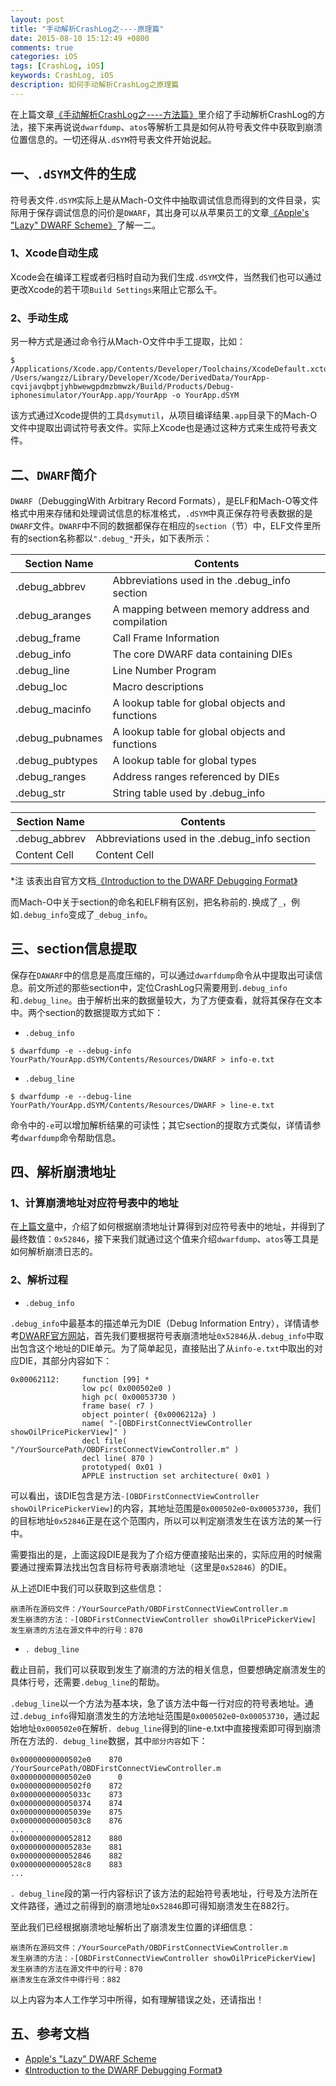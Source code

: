 ```yaml
---
layout: post
title: "手动解析CrashLog之----原理篇"
date: 2015-08-10 15:12:49 +0800
comments: true
categories: iOS
tags: [CrashLog, iOS]
keywords: CrashLog, iOS
description: 如何手动解析CrashLog之原理篇
---
```



在上篇文章[《手动解析CrashLog之----方法篇》](http://foggry.com/blog/2015/07/27/ru-he-shou-dong-jie-xi-crashlog/)里介绍了手动解析CrashLog的方法，接下来再说说`dwarfdump`、`atos`等解析工具是如何从符号表文件中获取到崩溃位置信息的。一切还得从`.dSYM`符号表文件开始说起。

## 一、`.dSYM`文件的生成
符号表文件`.dSYM`实际上是从Mach-O文件中抽取调试信息而得到的文件目录，实际用于保存调试信息的问价是`DWARF`，其出身可以从苹果员工的文章[《Apple's "Lazy" DWARF Scheme》](http://wiki.dwarfstd.org/index.php?title=Apple%27s_%22Lazy%22_DWARF_Scheme)了解一二。

### 1、Xcode自动生成

Xcode会在编译工程或者归档时自动为我们生成`.dSYM`文件，当然我们也可以通过更改Xcode的若干项`Build Settings`来阻止它那么干。

### 2、手动生成

另一种方式是通过命令行从Mach-O文件中手工提取，比如：

```
$ /Applications/Xcode.app/Contents/Developer/Toolchains/XcodeDefault.xctoolchain/usr/bin/dsymutil /Users/wangzz/Library/Developer/Xcode/DerivedData/YourApp-cqvijavqbptjyhbwewgpdmzbmwzk/Build/Products/Debug-iphonesimulator/YourApp.app/YourApp -o YourApp.dSYM
```

该方式通过Xcode提供的工具`dsymutil`，从项目编译结果`.app`目录下的Mach-O文件中提取出调试符号表文件。实际上Xcode也是通过这种方式来生成符号表文件。


<!-- more -->

## 二、`DWARF`简介

`DWARF`（DebuggingWith Arbitrary Record Formats），是ELF和Mach-O等文件格式中用来存储和处理调试信息的标准格式，`.dSYM`中真正保存符号表数据的是`DWARF`文件。`DWARF`中不同的数据都保存在相应的`section`（节）中，ELF文件里所有的section名称都以`".debug_"`开头，如下表所示：

Section Name  | Contents
------------- | -------------
.debug_abbrev  | Abbreviations used in the .debug_info section
.debug_aranges  | A mapping between memory address and compilation
.debug_frame  | Call Frame Information
.debug_info  | The core DWARF data containing DIEs
.debug_line  | Line Number Program
.debug_loc  | Macro descriptions
.debug_macinfo  | A lookup table for global objects and functions
.debug_pubnames  | A lookup table for global objects and functions 
.debug_pubtypes  | A lookup table for global types
.debug_ranges  | Address ranges referenced by DIEs
.debug_str  | String table used by .debug_info



Section Name  | Contents
------------- | --------------------------
.debug_abbrev  | Abbreviations used in the .debug_info section
Content Cell  | Content Cell


*注 该表出自官方文档[《Introduction to the
DWARF Debugging Format》](http://www.dwarfstd.org/doc/Debugging%20using%20DWARF.pdf)

而Mach-O中关于section的命名和ELF稍有区别，把名称前的`.`换成了`_`，例如`.debug_info`变成了`_debug_info`。

## 三、section信息提取

保存在`DAWARF`中的信息是高度压缩的，可以通过`dwarfdump`命令从中提取出可读信息。前文所述的那些section中，定位CrashLog只需要用到`.debug_info`和`.debug_line`。由于解析出来的数据量较大，为了方便查看，就将其保存在文本中。两个section的数据提取方式如下：

* `.debug_info`

```
$ dwarfdump -e --debug-info YourPath/YourApp.dSYM/Contents/Resources/DWARF > info-e.txt
```

* `.debug_line`
 
```
$ dwarfdump -e --debug-line YourPath/YourApp.dSYM/Contents/Resources/DWARF > line-e.txt
```

命令中的`-e`可以增加解析结果的可读性；其它section的提取方式类似，详情请参考`dwarfdump`命令帮助信息。

## 四、解析崩溃地址

### 1、计算崩溃地址对应符号表中的地址

在[上篇文章](http://foggry.com/blog/2015/07/27/ru-he-shou-dong-jie-xi-crashlog/)中，介绍了如何根据崩溃地址计算得到对应符号表中的地址，并得到了最终数值：`0x52846`，接下来我们就通过这个值来介绍`dwarfdump`、`atos`等工具是如何解析崩溃日志的。

### 2、解析过程

* `.debug_info`

`.debug_info`中最基本的描述单元为DIE（Debug Information Entry），详情请参考[DWARF官方网站](http://www.dwarfstd.org/)，首先我们要根据符号表崩溃地址`0x52846`从`.debug_info`中取出包含这个地址的DIE单元。为了简单起见，直接贴出了从`info-e.txt`中取出的对应DIE，其部分内容如下：

```
0x00062112:     function [99] *
                low pc( 0x000502e0 )
                high pc( 0x00053730 )
                frame base( r7 )
                object pointer( {0x0006212a} )
                name( "-[OBDFirstConnectViewController showOilPricePickerView]" )
                decl file( "/YourSourcePath/OBDFirstConnectViewController.m" )
                decl line( 870 )
                prototyped( 0x01 )
                APPLE instruction set architecture( 0x01 )
```

可以看出，该DIE包含是方法`-[OBDFirstConnectViewController showOilPricePickerView]`的内容，其地址范围是`0x000502e0`-`0x00053730`，我们的目标地址`0x52846`正是在这个范围内，所以可以判定崩溃发生在该方法的某一行中。

需要指出的是，上面这段DIE是我为了介绍方便直接贴出来的，实际应用的时候需要通过搜索算法找出包含目标符号表崩溃地址（这里是`0x52846`）的DIE。

从上述DIE中我们可以获取到这些信息：

```
崩溃所在源码文件：/YourSourcePath/OBDFirstConnectViewController.m
发生崩溃的方法：-[OBDFirstConnectViewController showOilPricePickerView]
发生崩溃的方法在源文件中的行号：870
```

* `. debug_line`

截止目前，我们可以获取到发生了崩溃的方法的相关信息，但要想确定崩溃发生的具体行号，还需要`.debug_line`的帮助。

`.debug_line`以一个方法为基本块，急了该方法中每一行对应的符号表地址。通过`.debug_info`得知崩溃发生的方法地址范围是`0x000502e0`-`0x00053730`，通过起始地址`0x000502e0`在解析`. debug_line`得到的line-e.txt中直接搜索即可得到崩溃所在方法的`. debug_line`数据，其中`部分内容`如下：

```
0x00000000000502e0    870 /YourSourcePath/OBDFirstConnectViewController.m
0x00000000000502e0      0
0x00000000000502f0    872
0x000000000005033c    873
0x0000000000050374    874
0x000000000005039e    875
0x00000000000503c8    876
...
0x0000000000052812    880
0x000000000005283e    881
0x0000000000052846    882
0x00000000000528c8    883
...
```

`. debug_line`段的第一行内容标识了该方法的起始符号表地址，行号及方法所在文件路径，通过之前得到的崩溃地址`0x52846`即可得知崩溃发生在882行。

至此我们已经根据崩溃地址解析出了崩溃发生位置的详细信息：

```
崩溃所在源码文件：/YourSourcePath/OBDFirstConnectViewController.m
发生崩溃的方法：-[OBDFirstConnectViewController showOilPricePickerView]
发生崩溃的方法在源文件中的行号：870
崩溃发生在源文件中得行号：882
```

以上内容为本人工作学习中所得，如有理解错误之处，还请指出！

## 五、参考文档

* [Apple's "Lazy" DWARF Scheme](http://wiki.dwarfstd.org/index.php?title=Apple%27s_%22Lazy%22_DWARF_Scheme)
* [《Introduction to the DWARF Debugging Format》](http://www.dwarfstd.org/doc/Debugging%20using%20DWARF.pdf)


